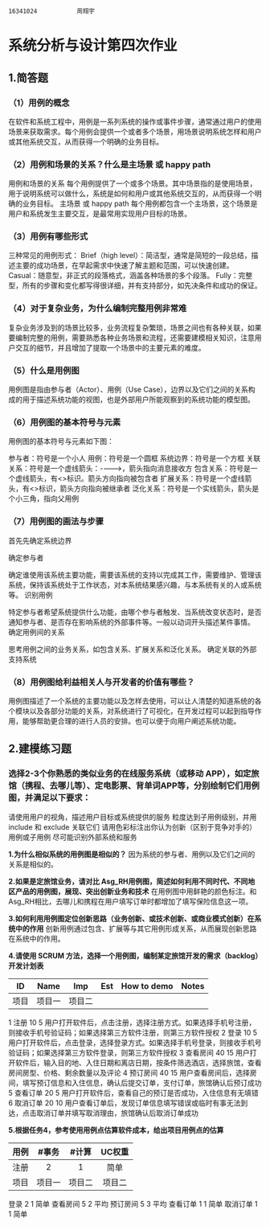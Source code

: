                                                                                   16341024           周翔宇

# 系统分析与设计第四次作业
## 1.简答题
### **（1）用例的概念**
在软件和系统工程中，用例是一系列系统的操作或事件步骤，通常通过用户的使用场景来获取需求。每个用例会提供一个或者多个场景，用场景说明系统怎样和用户或其他系统交互，从而获得一个明确的业务目标。
    
### **（2）用例和场景的关系？什么是主场景 或 happy path**
用例和场景的关系
每个用例提供了一个或多个场景。其中场景指的是使用场景，用于说明系统可以做什么，系统是如何和用户或其他系统交互的，从而获得一个明确的业务目标。
主场景 或 happy path
每个用例都包含一个主场景，这个场景是用户和系统发生主要交互，是最常用实现用户目标的场景。

### **（3）用例有哪些形式**
三种常见的用例形式：
Brief（high level）：简洁型，通常是简短的一段总结，描述主要的成功场景，在早起需求中快速了解主题和范围，可以快速创建。
Casual：随意型，非正式的段落格式，涵盖各种场景的多个段落。
Fully：完整型，所有的步骤和变化都写得很详细，并有支持部分，如先决条件和成功的保证。

### **（4）对于复杂业务，为什么编制完整用例非常难**
复杂业务涉及到的场景比较多，业务流程复杂繁琐，场景之间也有各种关联，如果要编制完整的用例，需要熟悉各种业务场景和流程，还需要建模相关知识，注意用户交互的细节，并且增加了提取一个场景中的主要元素的难度。

### **（5）什么是用例图**
用例图是指由参与者（Actor）、用例（Use Case），边界以及它们之间的关系构成的用于描述系统功能的视图，也是外部用户所能观察到的系统功能的模型图。

### **（6）用例图的基本符号与元素**
用例图的基本符号与元素如下图：

参与者：符号是一个小人
用例：符号是一个圆框
系统边界：符号是一个方框
关联关系：符号是一个虚线箭头：---->，箭头指向消息接收方
包含关系：符号是一个虚线箭头，有<>标识。箭头方向指向被包含者
扩展关系：符号是一个虚线箭头，有<>标识，箭头方向指向被继承者
泛化关系：符号是一个实线箭头，箭头是个小三角，指向父用例


### **（7）用例图的画法与步骤**
首先先确定系统边界

确定参与者

确定谁使用该系统主要功能，需要该系统的支持以完成其工作，需要维护、管理该系统，保持该系统处于工作状态，对本系统结果感兴趣，与本系统有关的人或系统等。
识别用例

特定参与者希望系统提供什么功能，由哪个参与者触发、当系统改变状态时，是否通知参与者、是否存在影响系统的外部事件等。一般以动词开头描述某件事情。
确定用例间的关系

思考用例之间的业务关系，如包含关系、扩展关系和泛化关系。
确定关联的外部支持系统

### **（8）用例图给利益相关人与开发者的价值有哪些？**
用例图描述了一个系统的主要功能以及怎样去使用，可以让人清楚的知道系统的各个模块以及各部分功能的关系，对系统进行了可视化，在开发过程可以起到指导作用，能够帮助更合理的进行人员的安排。也可以便于向用户阐述系统功能。

## 2.建模练习题
###   选择2-3个你熟悉的类似业务的在线服务系统（或移动 APP），如定旅馆（携程、去哪儿等）、定电影票、背单词APP等，分别绘制它们用例图，并满足以下要求：

请使用用户的视角，描述用户目标或系统提供的服务
粒度达到子用例级别，并用 include 和 exclude 关联它们
请用色彩标注出你认为创新（区别于竞争对手的）用例或子用例
尽可能识别外部系统和服务


**1.为什么相似系统的用例图是相似的？**
因为系统的参与者、用例以及它们之间的关系是相似的。

**2.如果是定旅馆业务，请对比 Asg_RH用例图，简述如何利用不同时代、不同地区产品的用例图，展现、突出创新业务和技术**
在用例图中用鲜艳的颜色标注。和Asg_RH相比，去哪儿和携程在用户填写订单时都增加了填写保险信息这一项。

**3.如何利用用例图定位创新思路（业务创新、或技术创新、或商业模式创新）在系统中的作用**
创新用例通过包含、扩展等与其它用例形成关系，从而展现创新思路在系统中的作用。

**4.请使用 SCRUM 方法，选择一个用例图，编制某定旅馆开发的需求（backlog）开发计划表**

ID|Name|Imp|Est|How to demo|Notes
:---:|:---:|:---:|:---:|:---:|:---:
项目|项目一|项目二
			
1	注册	10	5	用户打开软件后，点击注册，选择注册方式。如果选择手机号注册，则接收手机号验证码；如果选择第三方软件注册，则第三方软件授权
2	登录	10	5	用户打开软件后，点击登录，选择登录方式。如果选择手机号登录，则接收手机号验证码；如果选择第三方软件登录，则第三方软件授权
3	查看房间	40	15	用户打开软件后，输入目的地、入住日期和离店日期，按条件筛选酒店，选择旅馆，查看房间房型、价格、剩余数量以及评论
4	预订房间	40	15	用户查看房间后，选择房间，填写预订信息和入住信息，确认后提交订单，支付订单，旅馆确认后预订成功
5	查看订单	20	5	用户打开软件后，查看自己的预订是否成功，入住信息有无填错
6	取消订单	20	10	用户查看订单后，发现订单信息填写错误或临时有事无法到达，点击取消订单并填写取消理由，旅馆确认后取消订单成功

**5.根据任务4，参考使用用例点估算软件成本，给出项目用例点的估算**

用例|#事务|#计算|UC权重
:---:|:---:|:---:|:---:
注册|2|1|简单
项目|项目一|项目二|项目二		

登录	2	1	简单
查看房间	5	2	平均
预订房间	5	3	平均
查看订单	1	1	简单
取消订单	1	1	简单




